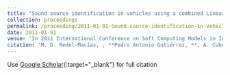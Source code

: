 ```yaml
---
title: "Sound source identification in vehicles using a combined Linear-Evolutionary Product Unit Neural Network model"
collection: proceedings
permalink: /proceeding/2011-01-01-Sound-source-identification-in-vehicles-using-a-combined-Linear-Evolutionary-Product-Unit-Neural-Network-model
date: 2011-01-01
venue: 'In 2011 International Conference on Soft Computing Models in Industrial and Environmental Applications (SOCO11)'
citation: 'M. D. Redel-Macías, , **Pedro Antonio Gutiérrez, **, A. Cubero-Atienza, César Hervás-Martínez, &quot;Sound source identification in vehicles using a combined Linear-Evolutionary Product Unit Neural Network model.&quot; In 2011 International Conference on Soft Computing Models in Industrial and Environmental Applications (SOCO11), 2011, pp.379-386.'
---
```

Use [Google Scholar](https://scholar.google.com/scholar?q=Sound+source+identification+in+vehicles+using+a+combined+Linear+Evolutionary+Product+Unit+Neural+Network+model){:target="_blank"} for full citation